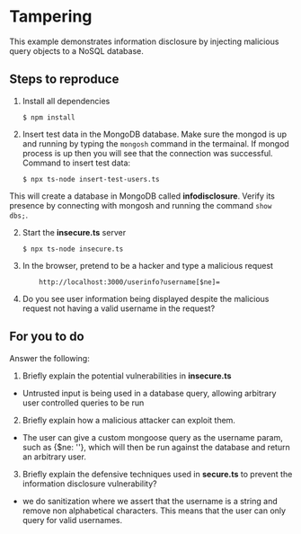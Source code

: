 # Tampering

This example demonstrates information disclosure by injecting malicious query objects to a NoSQL database.

## Steps to reproduce

1. Install all dependencies

    `$ npm install`

2. Insert test data in the MongoDB database. Make sure the mongod is up and running by typing the `mongosh` command in the termainal. If mongod process is up then you will see that the connection was successful. Command to insert test data:

    `$ npx ts-node insert-test-users.ts`

This will create a database in MongoDB called __infodisclosure__. Verify its presence by connecting with mongosh and running the command `show dbs;`.

2. Start the **insecure.ts** server

    `$ npx ts-node insecure.ts`

3. In the browser, pretend to be a hacker and type a malicious request

    ```
        http://localhost:3000/userinfo?username[$ne]=
    ```

4. Do you see user information being displayed despite the malicious request not having a valid username in the request?

## For you to do

Answer the following:

1. Briefly explain the potential vulnerabilities in **insecure.ts**
- Untrusted input is being used in a database query, allowing arbitrary user controlled queries to be run
2. Briefly explain how a malicious attacker can exploit them.
- The user can give a custom mongoose query as the username param, such as {$ne: ''},
which will then be run against the database and return an arbitrary user.
3. Briefly explain the defensive techniques used in **secure.ts** to prevent the information disclosure vulnerability?
- we do sanitization where we assert that the username is a string and remove non alphabetical characters. This means that the user can only query for valid usernames.